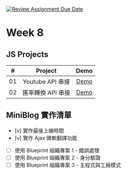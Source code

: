 [![Review Assignment Due Date](https://classroom.github.com/assets/deadline-readme-button-24ddc0f5d75046c5622901739e7c5dd533143b0c8e959d652212380cedb1ea36.svg)](https://classroom.github.com/a/WJPO8wpR)
# Week 8 

## JS Projects

|  #  |    Project     | Demo | 
| :-: | :-: | :------------:  | 
| 01  | Youtube API 串接 | [Demo](https://anna0118.github.io/m3-week-08-Anna0118/youtube/) |  
| 02  | 匯率轉換 API 串接 | [Demo](https://anna0118.github.io/m3-week-08-Anna0118/exchange/) |  

## MiniBlog 實作清單

- [v] 實作最後上線時間
- [v] 實作 Ajax 微軟翻譯功能
- [ ] 使用 Blueprint 組織專案 1 - 錯誤處理
- [ ] 使用 Blueprint 組織專案 2 - 身分驗證
- [ ] 使用 Blueprint 組織專案 3 - 主程式與工廠模式